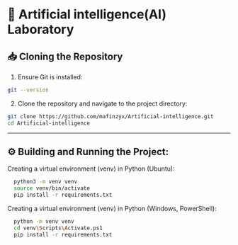 # 🚀 **Artificial intelligence(AI) Laboratory**


## 📥 **Cloning the Repository**

1. Ensure Git is installed:  

```bash
git --version
```

2. Clone the repository and navigate to the project directory:  

```bash
git clone https://github.com/mafinzyx/Artificial-intelligence.git
cd Artificial-intelligence
```

---

## ⚙️ Building and Running the Project:
  Creating a virtual environment (venv) in Python (Ubuntu):
  ```bash
    python3 -m venv venv
    source venv/bin/activate
    pip install -r requirements.txt
  ```  
  Creating a virtual environment (venv) in Python (Windows, PowerShell):
  ```bash 
    python -m venv venv
    cd venv\Scripts\Activate.ps1
    pip install -r requirements.txt
  ```